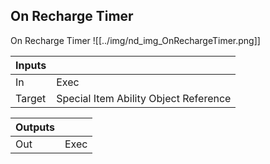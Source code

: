 ## On Recharge Timer
On Recharge Timer
![[../img/nd_img_OnRechargeTimer.png]]

|Inputs||
|--|--|
| In | Exec |
| Target | Special Item Ability Object Reference |

|Outputs||
|--|--|
| Out | Exec |
